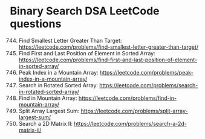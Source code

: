 # Binary Search DSA LeetCode questions

 744. Find Smallest Letter Greater Than Target: https://leetcode.com/problems/find-smallest-letter-greater-than-target/
 34. Find First and Last Position of Element in Sorted Array: https://leetcode.com/problems/find-first-and-last-position-of-element-in-sorted-array/
 852. Peak Index in a Mountain Array: https://leetcode.com/problems/peak-index-in-a-mountain-array/
 33. Search in Rotated Sorted Array: https://leetcode.com/problems/search-in-rotated-sorted-array/
 1095. Find in Mountain Array: https://leetcode.com/problems/find-in-mountain-array/
 410. Split Array Largest Sum: https://leetcode.com/problems/split-array-largest-sum/
 240. Search a 2D Matrix II: https://leetcode.com/problems/search-a-2d-matrix-ii/